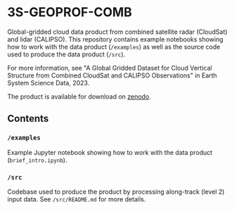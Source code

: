 # 3S-GEOPROF-COMB

Global-gridded cloud data product from combined satellite radar (CloudSat) and lidar (CALIPSO). This repository contains example notebooks showing how to work with the data product (`/examples`) as well as the source code used to produce the data product (`/src`).

For more information, see "A Global Gridded Dataset for Cloud Vertical Structure from Combined CloudSat and CALIPSO Observations" in Earth System Science Data, 2023.

The product is available for download on [zenodo](https://zenodo.org/records/8057791).

## Contents
### `/examples`
Example Jupyter notebook showing how to work with the data product (`brief_intro.ipynb`).

### `/src` 
Codebase used to produce the product by processing along-track (level 2) input data. See `/src/README.md` for more details.
